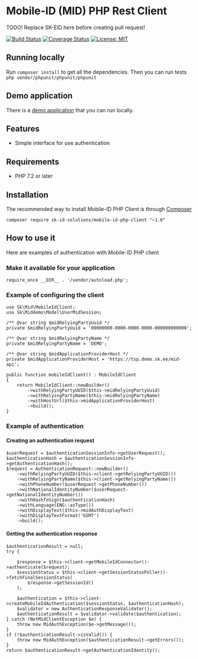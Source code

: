 # Mobile-ID (MID) PHP Rest Client


TODO! Replace SK-EID here before creating pull request!

[![Build Status](https://api.travis-ci.org/mikk125/mid-rest-php-client.svg?branch=master)](https://travis-ci.org/mikk125/mid-rest-php-client)
[![Coverage Status](https://img.shields.io/codecov/c/github/mikk125/mid-rest-php-client.svg)](https://codecov.io/gh/mikk125/mid-rest-php-client)
[![License: MIT](https://img.shields.io/github/license/mashape/apistatus.svg)](https://opensource.org/licenses/MIT)

## Running locally

Run `composer install` to get all the dependencies.
Then you can run tests `php vendor/phpunit/phpunit/phpunit`

## Demo application 

There is a [demo application](https://github.com/SK-EID/mid-rest-php-demo) that you can run locally. 

## Features

* Simple interface for use authentication

 ## Requirements
 
 * PHP 7.2 or later
 
 ## Installation
 
 The recommended way to install Mobile-ID PHP Client is through [Composer](https://getcomposer.org/)
 
 ```
 composer require sk-id-solutions/mobile-id-php-client "~1.0"
 ```
 
## How to use it

Here are examples of authentication with Mobile-ID PHP client

### Make it available for your application

```
require_once __DIR__ . '/vendor/autoload.php';
```

### Example of configuring the client

```
use Sk\Mid\MobileIdClient;
use Sk\Middemo\Model\UserMidSession;

/** @var string $midRelyingPartyUuid */
private $midRelyingPartyUuid = '00000000-0000-0000-0000-000000000000';

/** @var string $midRelyingPartyName */
private $midRelyingPartyName = 'DEMO';

/** @var string $midApplicationProviderHost */
private $midApplicationProviderHost = 'https://tsp.demo.sk.ee/mid-api';

public function mobileIdClient() : MobileIdClient
{
    return MobileIdClient::newBuilder()
        ->withRelyingPartyUUID($this->midRelyingPartyUuid)
        ->withRelyingPartyName($this->midRelyingPartyName)
        ->withHostUrl($this->midApplicationProviderHost)
        ->build();
}
```

### Example of authentication

#### Creating an authentication request

```
$userRequest = $authenticationSessionInfo->getUserRequest();
$authenticationHash = $authenticationSessionInfo->getAuthenticationHash();
$request = AuthenticationRequest::newBuilder()
    ->withRelyingPartyUUID($this->client->getRelyingPartyUUID())
    ->withRelyingPartyName($this->client->getRelyingPartyName())
    ->withPhoneNumber($userRequest->getPhoneNumber())
    ->withNationalIdentityNumber($userRequest->getNationalIdentityNumber())
    ->withHashToSign($authenticationHash)
    ->withLanguage(ENG::asType())
    ->withDisplayText($this->midAuthDisplayText)
    ->withDisplayTextFormat('GSM7')
    ->build();
```

#### Getting the authentication response

```
$authenticationResult = null;
try {

    $response = $this->client->getMobileIdConnector()->authenticate($request);
    $sessionStatus = $this->client->getSessionStatusPoller()->fetchFinalSessionStatus(
        $response->getSessionId()
    );

    $authentication = $this->client->createMobileIdAuthentication($sessionStatus, $authenticationHash);
    $validator = new AuthenticationResponseValidator();
    $authenticationResult = $validator->validate($authentication);
} catch (NotMidClientException $e) {
    throw new MidAuthException($e->getMessage());
}
if (!$authenticationResult->isValid()) {
    throw new MidAuthException($authenticationResult->getErrors());
}
return $authenticationResult->getAuthenticationIdentity();
```
